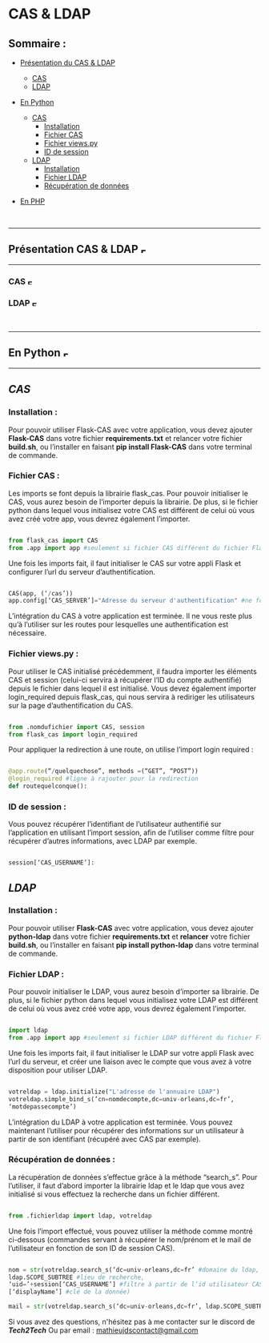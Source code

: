 # **CAS & LDAP**

## **Sommaire :**

-   [Présentation du CAS & LDAP](#présentation-cas--ldap)
    -   [CAS](#cas)
    -   [LDAP](#ldap)
-   [En Python](#en-python)
    -   [CAS](#cas)
        -   [Installation](#installation)
        -   [Fichier CAS](#fichier-cas)
        -   [Fichier views.py](#fichier-viewspy-1)
        -   [ID de session](#id-de-session)
    -   [LDAP](#ldap)
        -   [Installation](#installation-1)
        -   [Fichier LDAP](#fichier-ldap)
        -   [Récupération de données](#récupération-de-données)

-   [En PHP]()

<br>

---
## **Présentation CAS & LDAP** <img src="https://media2.giphy.com/media/7uxeMHQkAIMBSnLWz8/giphy.gif?cid=ecf05e47ynx9oqehuntcccv5sdr426zi7e7vtuj24o49ddql&rid=giphy.gif&ct=s" alt="Fleche pour indiquer le texte" width="10"/>
---


### CAS <img src="https://media4.giphy.com/media/Wtg8Bmgul1Qxc0otod/giphy.gif?cid=ecf05e47nf8ptvqajx37asbjh0p2uylgta885q0mmvrjc7sa&rid=giphy.gif&ct=s" alt="Fleche pour indiquer le texte" width="10"/>






### LDAP <img src="https://media4.giphy.com/media/Wtg8Bmgul1Qxc0otod/giphy.gif?cid=ecf05e47nf8ptvqajx37asbjh0p2uylgta885q0mmvrjc7sa&rid=giphy.gif&ct=s" alt="Fleche pour indiquer le texte" width="10"/>




<br>

---
## **En Python** <img src="https://media2.giphy.com/media/7uxeMHQkAIMBSnLWz8/giphy.gif?cid=ecf05e47ynx9oqehuntcccv5sdr426zi7e7vtuj24o49ddql&rid=giphy.gif&ct=s" alt="Fleche pour indiquer le texte" width="10"/>
---
## ***CAS***

### **Installation :**
Pour pouvoir utiliser Flask-CAS avec votre application, vous devez ajouter **Flask-CAS** dans votre fichier **requirements.txt** et relancer votre fichier **build.sh**, ou l’installer en faisant **pip install Flask-CAS** dans votre terminal de commande.



### **Fichier CAS :**
Les imports se font depuis la librairie flask_cas. Pour pouvoir initialiser le CAS, vous aurez besoin de l’importer depuis la librairie. De plus, si le fichier python dans lequel vous initialisez votre CAS est différent de celui où vous avez créé votre app, vous devrez également l’importer.

```python

from flask_cas import CAS
from .app import app #seulement si fichier CAS différent du fichier Flask app

```

Une fois les imports fait, il faut initialiser le CAS sur votre appli Flask et configurer l’url du serveur d’authentification.

```python

CAS(app, (‘/cas’))
app.config[‘CAS_SERVER’]="Adresse du serveur d'authentification" #ne fonctionne pas sans le https://

```
L’intégration du CAS à votre application est terminée. Il ne vous reste plus qu’à l’utiliser sur les routes pour lesquelles une authentification est nécessaire.

### **Fichier views.py :**

Pour utiliser le CAS initialisé précédemment, il faudra importer les éléments CAS et session (celui-ci servira à récupérer l’ID du compte authentifié) depuis le fichier dans lequel il est initialisé. Vous devez également importer login_required depuis flask_cas, qui nous servira à rediriger les utilisateurs sur la page d’authentification du CAS.

```python

from .nomdufichier import CAS, session
from flask_cas import login_required

```

Pour appliquer la redirection à une route, on utilise l’import login required :

```python

@app.route(“/quelquechose”, methods =(“GET”, “POST”))
@login_required #ligne à rajouter pour la redirection
def routequelconque():

```

### **ID de session :**
Vous pouvez récupérer l’identifiant de l’utilisateur authentifié sur l’application en utilisant l’import session, afin de l’utiliser comme filtre pour récupérer d’autres informations, avec LDAP par exemple.

```python

session[‘CAS_USERNAME’]:

```

## ***LDAP***

### **Installation :**
Pour pouvoir utiliser **Flask-CAS** avec votre application, vous devez ajouter **python-ldap** dans votre fichier **requirements.txt** et **relancer** votre fichier **build.sh**, ou l’installer en faisant **pip install python-ldap** dans votre terminal de commande.

### **Fichier LDAP :**
Pour pouvoir initialiser le LDAP, vous aurez besoin d’importer sa librairie. De plus, si le fichier python dans lequel vous initialisez votre LDAP est différent de celui où vous avez créé votre app, vous devrez également l’importer.

```python

import ldap
from .app import app #seulement si fichier LDAP différent du fichier Flask app

```

Une fois les imports fait, il faut initialiser le LDAP sur votre appli Flask avec l’url du serveur, et créer une liaison avec le compte que vous avez à votre disposition pour utiliser LDAP.

```python

votreldap = ldap.initialize("L'adresse de l'annuaire LDAP")
votreldap.simple_bind_s(’cn=nomdecompte,dc=univ-orleans,dc=fr’,
‘motdepassecompte’)

```

L’intégration du LDAP à votre application est terminée. Vous pouvez maintenant l’utiliser pour récupérer des informations sur un utilisateur à partir de son identifiant (récupéré avec CAS par exemple).

### **Récupération de données :**
La récupération de données s’effectue grâce à la méthode “search_s”. Pour l’utiliser, il faut d’abord importer la librairie ldap et le ldap que vous avez initialisé si vous effectuez la recherche dans un fichier différent.

```python

from .fichierldap import ldap, votreldap

```

Une fois l’import effectué, vous pouvez utiliser la méthode comme montré ci-dessous (commandes servant à récupérer le nom/prénom et le mail de l’utilisateur en fonction de son ID de session CAS).

```python

nom = str(votreldap.search_s(‘dc=univ-orleans,dc=fr’ #domaine du ldap,
ldap.SCOPE_SUBTREE #lieu de recherche, 
‘uid=’+session[‘CAS_USERNAME’] #filtre à partir de l’id utilisateur CAS, 
[‘displayName’] #clé de la donnée)

mail = str(votreldap.search_s(‘dc=univ-orleans,dc=fr’, ldap.SCOPE_SUBTREE, ‘uid=’+session[‘CAS_USERNAME’], [‘displayName’])

```

Si vous avez des questions, n'hésitez pas à me contacter sur le discord de ***Tech2Tech*** Ou par email : mathieujdscontact@gmail.com
